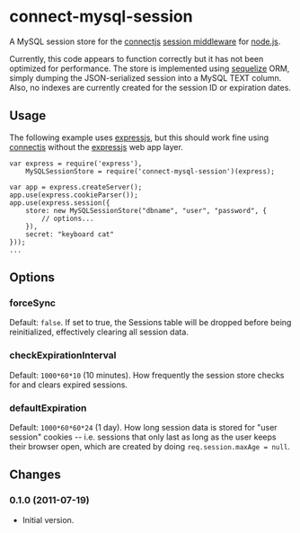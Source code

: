 connect-mysql-session
=====================

A MySQL session store for the [connectjs][] [session middleware][] for [node.js][].

Currently, this code appears to function correctly but it has not been optimized for performance.  The store is implemented using [sequelize][] ORM, simply dumping the JSON-serialized session into a MySQL TEXT column.  Also, no indexes are currently created for the session ID or expiration dates.

Usage
-----

The following example uses [expressjs][], but this should work fine using [connectjs][] without the [expressjs][] web app layer.

    var express = require('express'),
        MySQLSessionStore = require('connect-mysql-session')(express);

    var app = express.createServer();
    app.use(express.cookieParser());
    app.use(express.session({
        store: new MySQLSessionStore("dbname", "user", "password", {
            // options...
        }),
        secret: "keyboard cat"
    }));
    ...

Options
-------

### forceSync ###

Default: `false`. If set to true, the Sessions table will be dropped before being reinitialized, effectively clearing all session data.

### checkExpirationInterval ###

Default: `1000*60*10` (10 minutes). How frequently the session store checks for and clears expired sessions.

### defaultExpiration ###

Default: `1000*60*60*24` (1 day). How long session data is stored for "user session" cookies -- i.e. sessions that only last as long as the user keeps their browser open, which are created by doing `req.session.maxAge = null`.

Changes
-------

### 0.1.0 (2011-07-19) ###

* Initial version.


[connectjs]: http://senchalabs.github.com/connect/
[session middleware]: http://senchalabs.github.com/connect/middleware-session.html
[node.js]: http://nodejs.org/
[sequelize]: http://www.sequelizejs.com/
[expressjs]: http://expressjs.com/
